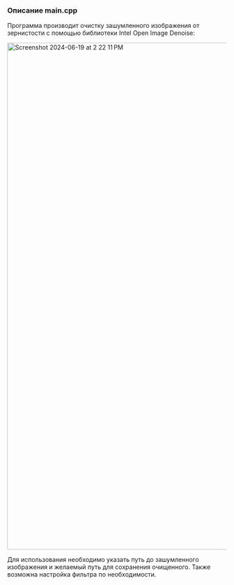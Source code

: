 ### Описание main.cpp

Программа производит очистку зашумленного изображения от зернистости с помощью библиотеки Intel Open Image Denoise:

<img width="1162" alt="Screenshot 2024-06-19 at 2 22 11 PM" src="https://github.com/andreystashev/local-estimates-lighting/assets/70208784/b6a80135-2b72-4775-bd0f-2b83111863ba">

Для использования необходимо указать путь до зашумленного изображения и желаемый путь для сохранения очищенного. 
Также возможна настройка фильтра по необходимости.
